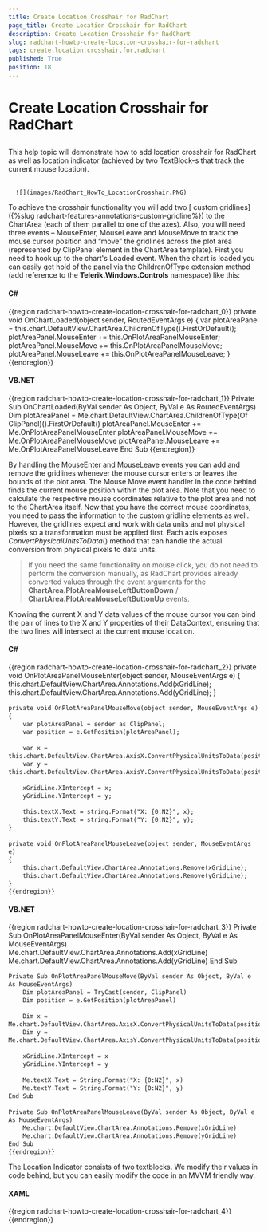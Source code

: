 ```yaml
---
title: Create Location Crosshair for RadChart
page_title: Create Location Crosshair for RadChart
description: Create Location Crosshair for RadChart
slug: radchart-howto-create-location-crosshair-for-radchart
tags: create,location,crosshair,for,radchart
published: True
position: 18
---
```


# Create Location Crosshair for RadChart



## 

This help topic will demonstrate how to add location crosshair for RadChart as well as location indicator (achieved by two TextBlock-s that track the current mouse location).




         
      ![](images/RadChart_HowTo_LocationCrosshair.PNG)

To achieve the crosshair functionality you will add two [
        custom gridlines]({%slug radchart-features-annotations-custom-gridline%}) to the ChartArea (each of them parallel to one of the axes). Also, you will need three events – 
        MouseEnter, MouseLeave and MouseMove to track the mouse cursor position and “move” the gridlines across the plot area (represented by ClipPanel element in the ChartArea template).
        First you need to hook up to the chart's Loaded event. When the chart is loaded you can easily get hold of the panel via
        the ChildrenOfType<T> extension method (add reference to the __Telerik.Windows.Controls__ namespace) like this:

#### __C#__

{{region radchart-howto-create-location-crosshair-for-radchart_0}}
	private void OnChartLoaded(object sender, RoutedEventArgs e)
	{
		var plotAreaPanel = this.chart.DefaultView.ChartArea.ChildrenOfType<ClipPanel>().FirstOrDefault();
		plotAreaPanel.MouseEnter += this.OnPlotAreaPanelMouseEnter;
		plotAreaPanel.MouseMove += this.OnPlotAreaPanelMouseMove;
		plotAreaPanel.MouseLeave += this.OnPlotAreaPanelMouseLeave;
	}
	{{endregion}}



#### __VB.NET__

{{region radchart-howto-create-location-crosshair-for-radchart_1}}
	Private Sub OnChartLoaded(ByVal sender As Object, ByVal e As RoutedEventArgs)
		Dim plotAreaPanel = Me.chart.DefaultView.ChartArea.ChildrenOfType(Of ClipPanel)().FirstOrDefault()
		plotAreaPanel.MouseEnter += Me.OnPlotAreaPanelMouseEnter
		plotAreaPanel.MouseMove += Me.OnPlotAreaPanelMouseMove
		plotAreaPanel.MouseLeave += Me.OnPlotAreaPanelMouseLeave
	End Sub
	{{endregion}}



By handling the MouseEnter and MouseLeave events you can add and remove the gridlines 
        whenever the mouse cursor enters or leaves the bounds of the plot area. The Mouse Move event handler in the code behind
        finds the current mouse position within the plot area. Note that you need to calculate the respective mouse coordinates
        relative to the plot area and not to the ChartArea itself.
        Now that you have the correct mouse coordinates, you need to pass the information to the custom gridline elements as well.
        However, the gridlines expect and work with data units and not physical pixels so a transformation must be applied first.
        Each axis exposes *ConvertPhysicalUnitsToData*() method that can handle the actual conversion 
        from physical pixels to data units.

>If you need the same functionality on mouse click, you do not need to perform 
        the conversion manually, as RadChart provides already converted values through the event arguments for the 
        __ChartArea.PlotAreaMouseLeftButtonDown__ / __ChartArea.PlotAreaMouseLeftButtonUp__ events.

Knowing the current X and Y data values of the mouse cursor you can bind the pair of lines to the X and Y properties of their DataContext, ensuring that the two lines will intersect at the current mouse location. 

#### __C#__

{{region radchart-howto-create-location-crosshair-for-radchart_2}}
	private void OnPlotAreaPanelMouseEnter(object sender, MouseEventArgs e)
	{
		this.chart.DefaultView.ChartArea.Annotations.Add(xGridLine);
		this.chart.DefaultView.ChartArea.Annotations.Add(yGridLine);
	}
	
	private void OnPlotAreaPanelMouseMove(object sender, MouseEventArgs e)
	{
		var plotAreaPanel = sender as ClipPanel;
		var position = e.GetPosition(plotAreaPanel);
	
		var x = this.chart.DefaultView.ChartArea.AxisX.ConvertPhysicalUnitsToData(position.X);
		var y = this.chart.DefaultView.ChartArea.AxisY.ConvertPhysicalUnitsToData(position.Y);
	
		xGridLine.XIntercept = x;
		yGridLine.YIntercept = y;
	
		this.textX.Text = string.Format("X: {0:N2}", x);
		this.textY.Text = string.Format("Y: {0:N2}", y);
	}
	
	private void OnPlotAreaPanelMouseLeave(object sender, MouseEventArgs e)
	{
		this.chart.DefaultView.ChartArea.Annotations.Remove(xGridLine);
		this.chart.DefaultView.ChartArea.Annotations.Remove(yGridLine);
	}
	{{endregion}}



#### __VB.NET__

{{region radchart-howto-create-location-crosshair-for-radchart_3}}
	Private Sub OnPlotAreaPanelMouseEnter(ByVal sender As Object, ByVal e As MouseEventArgs)
		Me.chart.DefaultView.ChartArea.Annotations.Add(xGridLine)
		Me.chart.DefaultView.ChartArea.Annotations.Add(yGridLine)
	End Sub
	
	Private Sub OnPlotAreaPanelMouseMove(ByVal sender As Object, ByVal e As MouseEventArgs)
		Dim plotAreaPanel = TryCast(sender, ClipPanel)
		Dim position = e.GetPosition(plotAreaPanel)
	
		Dim x = Me.chart.DefaultView.ChartArea.AxisX.ConvertPhysicalUnitsToData(position.X)
		Dim y = Me.chart.DefaultView.ChartArea.AxisY.ConvertPhysicalUnitsToData(position.Y)
	
		xGridLine.XIntercept = x
		yGridLine.YIntercept = y
	
		Me.textX.Text = String.Format("X: {0:N2}", x)
		Me.textY.Text = String.Format("Y: {0:N2}", y)
	End Sub
	
	Private Sub OnPlotAreaPanelMouseLeave(ByVal sender As Object, ByVal e As MouseEventArgs)
		Me.chart.DefaultView.ChartArea.Annotations.Remove(xGridLine)
		Me.chart.DefaultView.ChartArea.Annotations.Remove(yGridLine)
	End Sub
	{{endregion}}



The Location Indicator consists of two textblocks. We modify their values in code behind, but you can easily modify the code in an MVVM friendly way.

#### __XAML__

{{region radchart-howto-create-location-crosshair-for-radchart_4}}
	<StackPanel Orientation="Horizontal" Height="20" HorizontalAlignment="Right" VerticalAlignment="Top">
		<TextBlock Name="textX" Width="50" Margin="0,0,15,0" />
		<TextBlock Name="textY" Width="50" />
	</StackPanel>
	{{endregion}}




